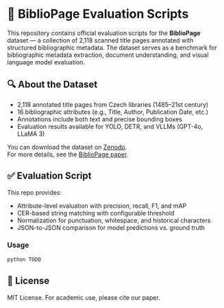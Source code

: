 # 📄 BiblioPage Evaluation Scripts

This repository contains official evaluation scripts for the **BiblioPage** dataset — a collection of 2,118 scanned title pages annotated with structured bibliographic metadata. The dataset serves as a benchmark for bibliographic metadata extraction, document understanding, and visual language model evaluation.

## 🔍 About the Dataset

- 2,118 annotated title pages from Czech libraries (1485–21st century)
- 16 bibliographic attributes (e.g., Title, Author, Publication Date, etc.)
- Annotations include both text and precise bounding boxes
- Evaluation results available for YOLO, DETR, and VLLMs (GPT-4o, LLaMA 3)

You can download the dataset on [Zenodo](https://zenodo.org/records/15683417).  
For more details, see the [BiblioPage paper](https://arxiv.org/abs/2503.19658v1).


## ✅ Evaluation Script

This repo provides:
- Attribute-level evaluation with precision, recall, F1, and mAP
- CER-based string matching with configurable threshold
- Normalization for punctuation, whitespace, and historical characters
- JSON-to-JSON comparison for model predictions vs. ground truth

### Usage

```bash
python TODO
```

## 📜 License

MIT License. For academic use, please cite our paper.
